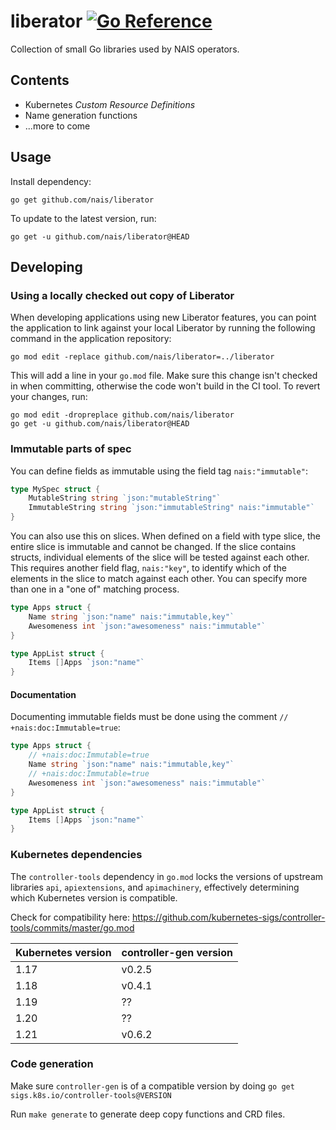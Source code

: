 # liberator [![Go Reference](https://pkg.go.dev/badge/github.com/nais/liberator.svg)](https://pkg.go.dev/github.com/nais/liberator)

Collection of small Go libraries used by NAIS operators.

## Contents

* Kubernetes _Custom Resource Definitions_
* Name generation functions
* ...more to come

## Usage

Install dependency:
```
go get github.com/nais/liberator
```

To update to the latest version, run:
```
go get -u github.com/nais/liberator@HEAD
```

## Developing

### Using a locally checked out copy of Liberator

When developing applications using new Liberator features, you can point the application to link
against your local Liberator by running the following command in the application repository:

```
go mod edit -replace github.com/nais/liberator=../liberator
```

This will add a line in your `go.mod` file. Make sure this change isn't checked in when committing,
otherwise the code won't build in the CI tool. To revert your changes, run:

```
go mod edit -dropreplace github.com/nais/liberator
go get -u github.com/nais/liberator@HEAD
```

### Immutable parts of spec

You can define fields as immutable using the field tag `nais:"immutable"`:
```go
type MySpec struct {
	MutableString string `json:"mutableString"`
	ImmutableString string `json:"immutableString" nais:"immutable"`
}
```

You can also use this on slices. When defined on a field with type slice, the entire slice is immutable and cannot be changed. If the slice contains structs, individual elements of the slice will be tested against each other. This requires another field flag, `nais:"key"`, to identify which of the elements in the slice to match against each other. You can specify more than one in a "one of" matching process.

```go
type Apps struct {
	Name string `json:"name" nais:"immutable,key"`
	Awesomeness int `json:"awesomeness" nais:"immutable"`
}

type AppList struct {
	Items []Apps `json:"name"`
}
```

#### Documentation

Documenting immutable fields must be done using the comment `// +nais:doc:Immutable=true`:

```go
type Apps struct {
	// +nais:doc:Immutable=true
	Name string `json:"name" nais:"immutable,key"`
	// +nais:doc:Immutable=true
	Awesomeness int `json:"awesomeness" nais:"immutable"`
}

type AppList struct {
	Items []Apps `json:"name"`
}
```

### Kubernetes dependencies

The `controller-tools` dependency in `go.mod` locks the versions of
upstream libraries `api`, `apiextensions`, and `apimachinery`,
effectively determining which Kubernetes version is compatible.

Check for compatibility here: https://github.com/kubernetes-sigs/controller-tools/commits/master/go.mod

| Kubernetes version | controller-gen version |
|--------------------|------------------------|
| 1.17               | v0.2.5                 |
| 1.18               | v0.4.1                 |
| 1.19               | ??                     |
| 1.20               | ??                     |
| 1.21               | v0.6.2                 |

### Code generation

Make sure `controller-gen` is of a compatible version by doing `go get sigs.k8s.io/controller-tools@VERSION`

Run `make generate` to generate deep copy functions and CRD files.
